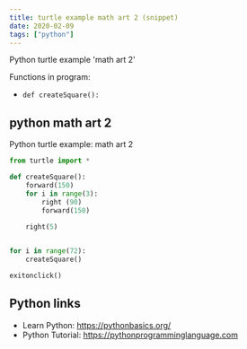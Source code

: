 ```yaml
---
title: turtle example math art 2 (snippet)
date: 2020-02-09
tags: ["python"]
---
```

Python turtle example 'math art 2'

Functions in program: 
* `def createSquare():`

## python math art 2

Python turtle example: math art 2

```python
from turtle import *

def createSquare():
    forward(150)
    for i in range(3):
        right (90)
        forward(150)
    
    right(5)


for i in range(72):
    createSquare()

exitonclick()

```

## Python links

- Learn Python: https://pythonbasics.org/
- Python Tutorial: https://pythonprogramminglanguage.com
